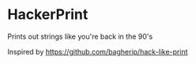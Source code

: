 # HackerPrint
Prints out strings like you're back in the 90's

Inspired by https://github.com/bagherip/hack-like-print
